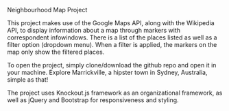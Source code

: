 Neighbourhood Map Project

This project makes use of the Google Maps API, along with the Wikipedia API, to display information about a map through markers with correspondent infowindows. There is a list of the places listed as well as a filter option (dropdown menu). When a filter is applied, the markers on the map only show the filtered places.

To open the project, simply clone/download the github repo and open it in your machine. Explore Marrickville, a hipster town in Sydney, Australia, simple as that!

The project uses Knockout.js framework as an organizational framework, as well as jQuery and Bootstrap for responsiveness and styling. 